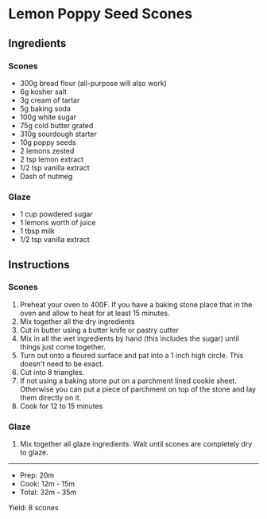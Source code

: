 # Lemon Poppy Seed Scones

## Ingredients

### Scones

- 300g bread flour (all-purpose will also work)
- 6g kosher salt
- 3g cream of tartar
- 5g baking soda
- 100g white sugar
- 75g cold butter grated
- 310g sourdough starter
- 10g poppy seeds
- 2 lemons zested
- 2 tsp lemon extract
- 1/2 tsp vanilla extract
- Dash of nutmeg

### Glaze

- 1 cup powdered sugar
- 1 lemons worth of juice
- 1 tbsp milk
- 1/2 tsp vanilla extract

## Instructions

### Scones

1. Preheat your oven to 400F. If you have a baking stone place that in the oven and allow to heat for at least 15 minutes.
1. Mix together all the dry ingredients
1. Cut in butter using a butter knife or pastry cutter
1. Mix in all the wet ingredients by hand (this includes the sugar) until things just come together.
1. Turn out onto a floured surface and pat into a 1 inch high circle. This doesn't need to be exact.
1. Cut into 8 triangles.
1. If not using a baking stone put on a parchment lined cookie sheet. Otherwise you can put a piece of parchment on top of the stone and lay them directly on it.
1. Cook for 12 to 15 minutes

### Glaze

1. Mix together all glaze ingredients. Wait until scones are completely dry to glaze.

---

- Prep: 20m
- Cook: 12m - 15m
- Total: 32m - 35m

Yield: 8 scones

